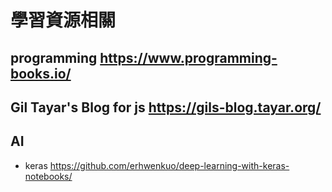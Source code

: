 # 學習資源相關

## programming <https://www.programming-books.io/>
## Gil Tayar's Blog for js <https://gils-blog.tayar.org/>


## AI
- keras <https://github.com/erhwenkuo/deep-learning-with-keras-notebooks/>